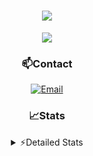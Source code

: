 <div align="center">

<h1 align="center">
  <a href="https://git.io/typing-svg">
    <img src="https://readme-typing-svg.herokuapp.com/?lines=Hello,+There!+👋;This+is+chicho.;CEO+on+Hely+Development....;&center=true&size=25">
  </a>
</h1>
  
<p align="center">
  <img src="https://lanyard.cnrad.dev/api/852683595378196480" />
</p>
  
### 📫Contact
  [![Email](https://img.shields.io/badge/Email-gastondalla@gmail.com-04619f?style=for-the-badge&logo=gmail&logoColor=white)](mailto:gastondalla@gmail.com)
</br>  

### 📈Stats
<details>
    <summary> ⚡Detailed Stats</summary>
    <br/>

<!--START_SECTION:waka-->
![Code Time](http://img.shields.io/badge/Code%20Time-126%20hrs%2046%20mins-blue)

![Profile Views](http://img.shields.io/badge/Profile%20Views-4-blue)

**🐱 My GitHub Data** 

> 📦 37.4 kB Used in GitHub's Storage 
 > 
> 🏆 6 Contributions in the Year 2023
 > 
> 🚫 Not Opted to Hire
 > 
> 📜 8 Public Repositories 
 > 
> 🔑 6 Private Repositories 
 > 
**I'm a Night 🦉** 

```text
🌞 Morning                14 commits          █░░░░░░░░░░░░░░░░░░░░░░░░   04.32 % 
🌆 Daytime                48 commits          ████░░░░░░░░░░░░░░░░░░░░░   14.81 % 
🌃 Evening                154 commits         ████████████░░░░░░░░░░░░░   47.53 % 
🌙 Night                  108 commits         ████████░░░░░░░░░░░░░░░░░   33.33 % 
```
📅 **I'm Most Productive on Tuesday** 

```text
Monday                   23 commits          ██░░░░░░░░░░░░░░░░░░░░░░░   07.10 % 
Tuesday                  69 commits          █████░░░░░░░░░░░░░░░░░░░░   21.30 % 
Wednesday                59 commits          █████░░░░░░░░░░░░░░░░░░░░   18.21 % 
Thursday                 32 commits          ██░░░░░░░░░░░░░░░░░░░░░░░   09.88 % 
Friday                   43 commits          ███░░░░░░░░░░░░░░░░░░░░░░   13.27 % 
Saturday                 48 commits          ████░░░░░░░░░░░░░░░░░░░░░   14.81 % 
Sunday                   50 commits          ████░░░░░░░░░░░░░░░░░░░░░   15.43 % 
```


📊 **This Week I Spent My Time On** 

```text
🕑︎ Time Zone: America/Argentina/Buenos_Aires

💬 Programming Languages: 
HTML                     7 hrs 47 mins       ████████████████░░░░░░░░░   64.52 % 
CSS                      2 hrs 40 mins       ██████░░░░░░░░░░░░░░░░░░░   22.15 % 
Python                   1 hr 31 mins        ███░░░░░░░░░░░░░░░░░░░░░░   12.68 % 
Text                     4 mins              ░░░░░░░░░░░░░░░░░░░░░░░░░   00.65 % 

🔥 Editors: 
VS Code                  12 hrs 4 mins       █████████████████████████   100.00 % 

🐱‍💻 Projects: 
Coder                    9 hrs 56 mins       █████████████████████░░░░   82.38 % 
Unknown Project          1 hr 31 mins        ███░░░░░░░░░░░░░░░░░░░░░░   12.65 % 
pagina-1                 23 mins             █░░░░░░░░░░░░░░░░░░░░░░░░   03.20 % 
ocean-backend            12 mins             ░░░░░░░░░░░░░░░░░░░░░░░░░   01.78 % 

💻 Operating System: 
Windows                  12 hrs 4 mins       █████████████████████████   100.00 % 
```

**I Mostly Code in JavaScript** 

```text
JavaScript               8 repos             ████████░░░░░░░░░░░░░░░░░   33.33 % 
CSS                      3 repos             ███░░░░░░░░░░░░░░░░░░░░░░   12.50 % 
Python                   2 repos             ██░░░░░░░░░░░░░░░░░░░░░░░   08.33 % 
C#                       1 repo              █░░░░░░░░░░░░░░░░░░░░░░░░   04.17 % 
Batchfile                1 repo              █░░░░░░░░░░░░░░░░░░░░░░░░   04.17 % 
```




 Last Updated on 07/06/2023 17:10:32 UTC
<!--END_SECTION:waka-->
</details>

